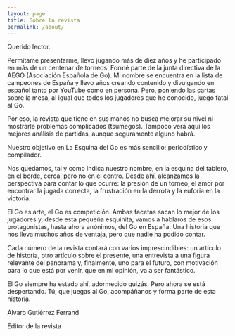 ```yaml
---
layout: page
title: Sobre la revista
permalink: /about/
---
```

Querido lector.

Permítame presentarme, llevo jugando más de diez años y he participado en más de un centenar de torneos.
Formé parte de la junta directiva de la AEGO (Asociación Española de Go).
Mi nombre se encuentra en la lista de campeones de España y llevo años creando contenido y divulgando en español tanto por YouTube como en persona.
Pero, poniendo las cartas sobre la mesa, al igual que todos los jugadores que he conocido, juego fatal al Go.

Por eso, la revista que tiene en sus manos no busca mejorar su nivel ni mostrarle problemas complicados (tsumegos).
Tampoco verá aquí los mejores análisis de partidas, aunque seguramente alguno habrá.

Nuestro objetivo en La Esquina del Go es más sencillo; periodístico y compilador.

Nos quedamos, tal y como indica nuestro nombre, en la esquina del tablero, en el borde, cerca, pero no en el centro.
Desde ahí, alcanzamos la perspectiva para contar lo que ocurre: la presión de un torneo, el amor por encontrar la jugada correcta,
la frustración en la derrota y la euforia en la victoria.

El Go es arte, el Go es competición. Ambas facetas sacan lo mejor de los jugadores y, desde esta pequeña esquinita, vamos a hablaros de esos
protagonistas, hasta ahora anónimos, del Go en España.
Una historia que nos lleva muchos años de ventaja, pero que nadie ha podido contar.

Cada número de la revista contará con varios imprescindibles: un artículo de historia, otro artículo sobre el presente,
una entrevista a una figura relevante del panorama y, finalmente, uno para el futuro, con motivación para lo que
está por venir, que en mi opinión, va a ser fantástico.

El Go siempre ha estado ahí, adormecido quizás. Pero ahora se está despertando. Tú, que juegas al Go, acompáñanos y forma parte de esta historia.

Álvaro Gutiérrez Ferrand

Editor de la revista
